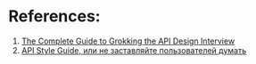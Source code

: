 
# References:

1. [The Complete Guide to Grokking the API Design Interview](https://grokkingtechinterview.com/the-complete-guide-to-grokking-the-api-design-interview-9219c0bec786)
2. [API Style Guide, или не заставляйте пользователей думать](https://habr.com/ru/companies/wrike/articles/495364/)